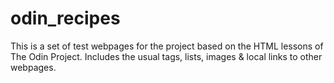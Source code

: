 # odin_recipes

This is a set of test webpages for the project based on the HTML lessons of The Odin Project.
Includes the usual tags, lists, images & local links to other webpages.